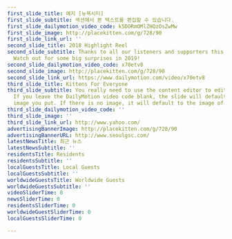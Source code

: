 ```yaml
---
first_slide_title: 예지 [뉴욕시티]
first_slide_subtitle: 섹션에서 본 텍스트를 편집할 수 있습니다.
first_slide_dailymotion_video_code: k5DORmOMlZHQzOsZwMw
first_slide_image: http://placekitten.com/g/728/90
first_slide_link_url: ''
second_slide_title: 2018 Highlight Reel
second_slide_subtitle: Thanks to all our listeners and supporters this past year.
  Watch out for some big surprises in 2019!
second_slide_dailymotion_video_code: x70etv8
second_slide_image: http://placekitten.com/g/728/90
second_slide_link_url: https://www.dailymotion.com/video/x70etv8
third_slide_title: Kittens For Everyone
third_slide_subtitle: You really need to use the content editor to edit the slides.
  If you leave the DailyMotion video code blank, the slide will default to whatever
  image you put. If there is no image, it will default to the image of a cat.
third_slide_dailymotion_video_code: ''
third_slide_image: ''
third_slide_link_url: http://www.yahoo.com/
advertisingBannerImage: http://placekitten.com/g/728/90
advertisingBannerURL: http://www.seoulgsc.com/
latestNewsTitle: 최근 뉴스
latestNewsSubtitle: ''
residentsTitle: Residents
residentsSubtitle: ''
localGuestsTitle: Local Guests
localGuestsSubtitle: ''
worldwideGuestsTitle: Worldwide Guests
worldwideGuestsSubtitle: ''
videoSliderTime: 0
newsSliderTime: 0
residentsSliderTime: 0
worldwideGuestSliderTime: 0
localGuestsSliderTime: 0

---
```


